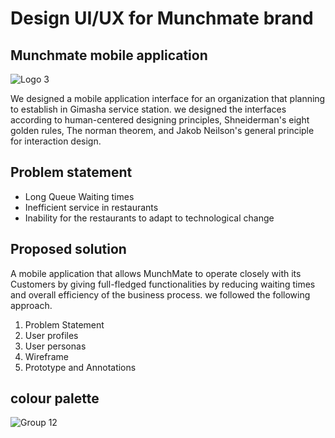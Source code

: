 # Design UI/UX for Munchmate brand
## Munchmate mobile application 
![Logo 3](https://github.com/DATDSG/HCI-Project/assets/172403569/fbb59ccf-a56b-4e7f-81d4-d7f2474fc5d2)

We designed a mobile application interface for an organization that planning to establish in Gimasha service station. we designed the interfaces according to human-centered designing principles, Shneiderman's eight golden rules, The norman theorem, and Jakob Neilson's general principle for interaction design. 

## Problem statement
* Long Queue Waiting times
* Inefficient service in restaurants
* Inability for the restaurants to adapt to technological change

## Proposed solution
A mobile application that allows MunchMate to operate closely with its Customers by giving full-fledged functionalities by reducing waiting times and overall efficiency of the business process. we followed the following approach.

1. Problem Statement
2. User profiles
3. User personas
4. Wireframe
5. Prototype and Annotations

## colour palette

![Group 12](https://github.com/DATDSG/HCI-Project/assets/172403569/93936dd1-c13b-49c7-a9a4-2b73375fd72f)
